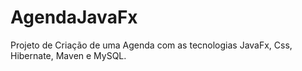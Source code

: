 # AgendaJavaFx

Projeto de Criação de uma Agenda com as tecnologias JavaFx, Css, Hibernate, Maven e MySQL.
